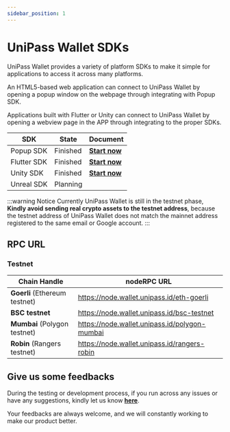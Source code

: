 ```yaml
---
sidebar_position: 1
---
```


# UniPass Wallet SDKs

UniPass Wallet provides a variety of platform SDKs to make it simple for applications to access it across many platforms.

An HTML5-based web application can connect to UniPass Wallet by opening a popup window on the webpage through integrating with Popup SDK.

Applications built with Flutter or Unity can connect to UniPass Wallet by opening a webview page in the APP through integrating to the proper SDKs.


| SDK | State | Document |
| --- | --- | --- | 
| Popup SDK | Finished | [**Start now**](./popup-sdk/01-quick-start.md) |
| Flutter SDK | Finished | [**Start now**](./flutter-sdk/01-quick-start.md) |
| Unity SDK | Finished | [**Start now**](./unity-sdk/01-quick-start.md) |
| Unreal SDK| Planning | |

:::warning Notice
Currently UniPass Wallet is still in the testnet phase, **Kindly avoid sending real crypto assets to the testnet address**, because the testnet address of UniPass Wallet does not match the mainnet address registered to the same email or Google account.
:::

## RPC URL

### Testnet

| Chain Handle | nodeRPC URL  |
|---|---|
| **Goerli** (Ethereum testnet)| https://node.wallet.unipass.id/eth-goerli |
| **BSC testnet** | https://node.wallet.unipass.id/bsc-testnet |
| **Mumbai** (Polygon testnet)| https://node.wallet.unipass.id/polygon-mumbai |
| **Robin** (Rangers testnet)| https://node.wallet.unipass.id/rangers-robin |

## Give us some feedbacks

During the testing or development process, if you run across any issues or have any suggestions, kindly let us know [**here**](https://unipass.canny.io/feedback).

Your feedbacks are always welcome, and we will constantly working to make our product better.